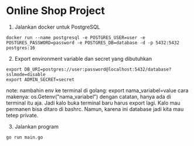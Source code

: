 # Online Shop Project
1. Jalankan docker untuk PostgreSQL

```
docker run --name postgresql -e POSTGRES_USER=user -e POSTGRES_PASSWORD=password -e POSTGRES_DB=database -d -p 5432:5432 postgres:16
```

2. Export environment variable dan secret yang dibutuhkan

```
export DB_URI=postgres://user:password@localhost:5432/database?sslmode=disable
export ADMIN_SECRET=secret
```

note: nambahin env ke terminal di golang:
export nama_variabel=value
cara makenya: os.Getenv("nama_variabel")
dengan catatan, hanya ada di terminal itu aja. Jadi kalo buka terminal baru harus export lagi. Kalo mau permanen bisa ditaro di bashrc. Namun, karena ini database jadi kita mau tetep private.

3. Jalankan program

```
go run main.go
```






